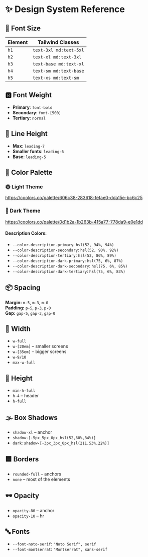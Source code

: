 # ✨ Design System Reference

## 📏 Font Size

| Element | Tailwind Classes            |
|---------|-----------------------------|
| `h1`    | `text-3xl md:text-5xl`      |
| `h2`    | `text-xl md:text-3xl`       |
| `h3`    | `text-base md:text-xl`      |
| `h4`    | `text-sm md:text-base`      |
| `h5`    | `text-xs md:text-sm`        |

## 🅱️ Font Weight

- **Primary**: `font-bold`
- **Secondary**: `font-[500]`
- **Tertiary**: `normal`

## 📐 Line Height

- **Max**: `leading-7`
- **Smaller fonts**: `leading-6`
- **Base**: `leading-5`

## 🎨 Color Palette

### 🌞 Light Theme  
https://coolors.co/palette/606c38-283618-fefae0-dda15e-bc6c25

### 🌚 Dark Theme  
https://coolors.co/palette/0d1b2a-1b263b-415a77-778da9-e0e1dd

#### Description Colors:

- `--color-description-primary`: `hsl(52, 94%, 94%)`
- `--color-description-secondary`: `hsl(52, 90%, 92%)`
- `--color-description-tertiary`: `hsl(52, 86%, 89%)`
- `--color-description-dark-primary`: `hsl(75, 6%, 87%)`
- `--color-description-dark-secondary`: `hsl(75, 6%, 85%)`
- `--color-description-dark-tertiary`: `hsl(75, 6%, 83%)`

## 📦 Spacing

**Margin:** `m-5`, `m-3`, `m-0`  
**Padding:** `p-5`, `p-3`, `p-0`  
**Gap:** `gap-5`, `gap-3`, `gap-0`

## 📏 Width

- `w-full`
- `w-[20em]` – smaller screens
- `w-[35em]` – bigger screens
- `w-9/10`
- `max-w-full`

## 📏 Height

- `min-h-full`
- `h-4` – header
- `h-full`

## 🌫️ Box Shadows

- `shadow-xl` – anchor
- `shadow-[-5px_5px_0px_hsl(52,60%,84%)]`  
- `dark:shadow-[-3px_3px_0px_hsl(211,53%,22%)]`

## 🟦 Borders

- `rounded-full` – anchors
- `none` – most of the elements

## 🕶️ Opacity

- `opacity-80` – anchor
- `opacity-10` – hr

## 🔤 Fonts

- `--font-noto-serif`: `"Noto Serif", serif`
- `--font-montserrat`: `"Montserrat", sans-serif`
